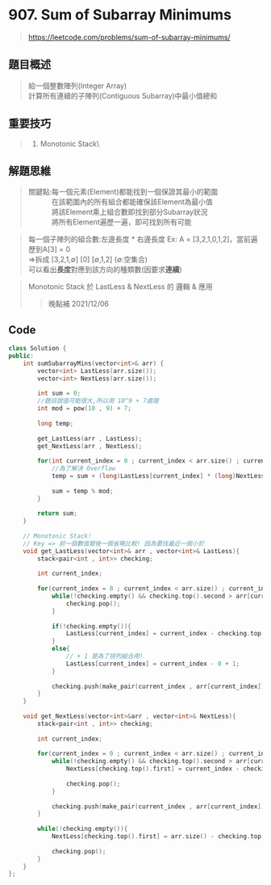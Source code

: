 # 907. Sum of Subarray Minimums
>https://leetcode.com/problems/sum-of-subarray-minimums/

## 題目概述
>給一個整數陣列(Integer Array)\
>計算所有連續的子陣列(Contiguous Subarray)中最小值總和

## 重要技巧
>1. Monotonic Stack\

## 解題思維
>關鍵點:每一個元素(Element)都能找到一個保證其最小的範圍\
>　　　 在該範圍內的所有組合都能確保該Element為最小值\
>　　　 將該Element乘上組合數即找到部分Subarray狀況\
>　　　 將所有Element遍歷一遍，即可找到所有可能

>每一個子陣列的組合數:左邊長度 * 右邊長度
>Ex: A = [3,2,1,0,1,2]，當前遍歷到A[3] = 0\
>  =>拆成 [3,2,1,∅] [0] [∅,1,2]  (∅:空集合)\
>    可以看出**長度**對應到該方向的種類數(因要求**連續**)

>Monotonic Stack 於 LastLess & NextLess 的 邏輯 & 應用
>>晚點補 2021/12/06


## Code
```C++
class Solution {
public:
    int sumSubarrayMins(vector<int>& arr) {
        vector<int> LastLess(arr.size());
        vector<int> NextLess(arr.size());
        
        int sum = 0;
        //題目說值可能很大,所以用 10^9 + 7處理
        int mod = pow(10 , 9) + 7;
        
        long temp;
        
        get_LastLess(arr , LastLess);
        get_NextLess(arr , NextLess);
        
        for(int current_index = 0 ; current_index < arr.size() ; current_index++){
            //為了解決 Overflow
            temp = sum + (long)LastLess[current_index] * (long)NextLess[current_index] * (long)arr[current_index];
            
            sum = temp % mod;
        }
        
        return sum;
    }
    
    // Monotonic Stack!
    // Key => 前一個數值替後一個省略比較! 因為要找最近一個小於
    void get_LastLess(vector<int>& arr , vector<int>& LastLess){
        stack<pair<int , int>> checking;
        
        int current_index;
        
        for(current_index = 0 ; current_index < arr.size() ; current_index++){
            while(!checking.empty() && checking.top().second > arr[current_index]){
                checking.pop();
            }
            
            if(!checking.empty()){
                LastLess[current_index] = current_index - checking.top().first;
            }
            else{
                // + 1 是為了排列組合用!
                LastLess[current_index] = current_index - 0 + 1;
            }
            
            checking.push(make_pair(current_index , arr[current_index]));
        }
    }
    
    void get_NextLess(vector<int>&arr , vector<int>& NextLess){
        stack<pair<int , int>> checking;
        
        int current_index;
        
        for(current_index = 0 ; current_index < arr.size() ; current_index++){
            while(!checking.empty() && checking.top().second > arr[current_index]){
                NextLess[checking.top().first] = current_index - checking.top().first;
                
                checking.pop();
            }
            
            checking.push(make_pair(current_index , arr[current_index]));
        }
        
        while(!checking.empty()){
            NextLess[checking.top().first] = arr.size() - checking.top().first;
            
            checking.pop();
        }
    }
};
```
